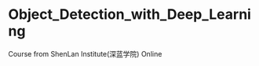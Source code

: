 

<!--
 * @Author       : Jingsheng Lyu
 * @Date         : 2020-07-29 19:48:13
 * @LastEditors  : Jingsheng Lyu
 * @LastEditTime : 2020-08-20 22:48:08
 * @FilePath     : /undefined/home/jingsheng/Object_Detection_with_Deep_Learning/README.md
 * @Github       : https://github.com/jingshenglyu
 * @Web          : https://jingshenglyu.github.io/
 * @E-Mail       : jingshenglyu@gmail.com
-->
# Object_Detection_with_Deep_Learning
Course from ShenLan Institute(深蓝学院) Online



